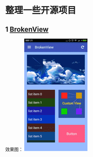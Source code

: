# 整理一些开源项目


## 1 [BrokenView](https://github.com/zhanyongsheng/BrokenView)
效果图：
<img src="https://raw.githubusercontent.com/zhanyongsheng/raw/master/BrokenView/image/demo.gif" />
